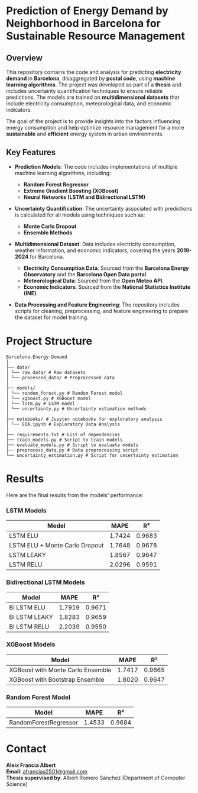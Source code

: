 # **Prediction of Energy Demand by Neighborhood in Barcelona for Sustainable Resource Management**

## Overview
This repository contains the code and analysis for predicting **electricity demand** in **Barcelona**, disaggregated by **postal code**, using **machine learning algorithms**. The project was developed as part of a **thesis** and includes uncertainty quantification techniques to ensure reliable predictions. The models are trained on **multidimensional datasets** that include electricity consumption, meteorological data, and economic indicators.

The goal of the project is to provide insights into the factors influencing energy consumption and help optimize resource management for a more **sustainable** and **efficient** energy system in urban environments.

## Key Features
- **Prediction Models**: The code includes implementations of multiple machine learning algorithms, including:
  - **Random Forest Regressor**
  - **Extreme Gradient Boosting (XGBoost)**
  - **Neural Networks (LSTM and Bidirectional LSTM)**

- **Uncertainty Quantification**: The uncertainty associated with predictions is calculated for all models using techniques such as:
  - **Monte Carlo Dropout**
  - **Ensemble Methods**

- **Multidimensional Dataset**: Data includes electricity consumption, weather information, and economic indicators, covering the years **2019-2024** for Barcelona.
  - **Electricity Consumption Data**: Sourced from the **Barcelona Energy Observatory** and the **Barcelona Open Data portal**.
  - **Meteorological Data**: Sourced from the **Open Meteo API**.
  - **Economic Indicators**: Sourced from the **National Statistics Institute (INE)**.

- **Data Processing and Feature Engineering**: The repository includes scripts for cleaning, preprocessing, and feature engineering to prepare the dataset for model training.

# Project Structure

```
Barcelona-Energy-Demand
│
├── data/
│ └── raw_data/ # Raw datasets
│ └── processed_data/ # Preprocessed data
│
├── models/
│ └── random_forest.py # Random Forest model
│ └── xgboost.py # XGBoost model
│ └── lstm.py # LSTM model
│ └── uncertainty.py # Uncertainty estimation methods
│
├── notebooks/ # Jupyter notebooks for exploratory analysis
│ └── EDA.ipynb # Exploratory Data Analysis
│
├── requirements.txt # List of dependencies
├── train_models.py # Script to train models
├── evaluate_models.py # Script to evaluate models
├── preprocess_data.py # Data preprocessing script
└── uncertainty_estimation.py # Script for uncertainty estimation
```

# Results

Here are the final results from the models' performance:

### LSTM Models

| **Model**                        | **MAPE** | **R²**   |
|----------------------------------|----------|----------|
| LSTM ELU                         | 1.7424   | 0.9683   |
| LSTM ELU + Monte Carlo Dropout  | 1.7648   | 0.9678   |
| LSTM LEAKY                       | 1.8567   | 0.9647   |
| LSTM RELU                        | 2.0296   | 0.9591   |

### Bidirectional LSTM Models

| **Model**       | **MAPE** | **R²**   |
|-----------------|----------|----------|
| BI LSTM ELU     | 1.7919   | 0.9671   |
| BI LSTM LEAKY   | 1.8283   | 0.9659   |
| BI LSTM RELU    | 2.2039   | 0.9550   |

### XGBoost Models

| **Model**                          | **MAPE** | **R²**   |
|-----------------------------------|----------|----------|
| XGBoost with Monte Carlo Ensemble | 1.7417   | 0.9665   |
| XGBoost with Bootstrap Ensemble   | 1.8020   | 0.9647   |

### Random Forest Model

| **Model**              | **MAPE** | **R²**   |
|------------------------|----------|----------|
| RandomForestRegressor  | 1.4533   | 0.9684   |

# Contact

**Aleix Francia Albert**  
**Email**: afranciaa2501@gmail.com  
**Thesis supervised by**: Albert Romero Sánchez (Department of Computer Science)

